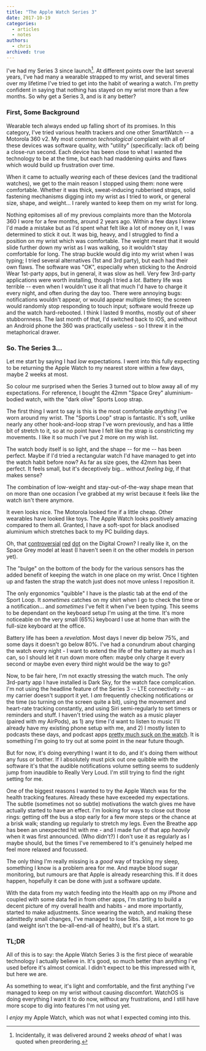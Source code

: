 ```yaml
---
title: "The Apple Watch Series 3"
date: 2017-10-19
categories:
  - articles
  - notes
authors:
  - chris
archived: true
---
```


I've had my Series 3 since launch[^1]. At different points over the last several years, I've had many a wearable strapped to my wrist, and several times over my lifetime I've tried to get into the habit of wearing a watch. I'm pretty confident in saying that nothing has stayed on my wrist more than a few months. So why get a Series 3, and is it any better?

### First, Some Background

Wearable tech always ended up falling short of its promises. In this category, I've tried various health trackers and one other SmartWatch -- a Motorola 360 v2. My most common _technological_ complaint with all of these devices was software quality, with "utility" (specifically: lack of) being a close-run second. Each device has been close to what I wanted the technology to be at the time, but each had maddening quirks and flaws which would build up frustration over time.

When it came to actually _wearing_ each of these devices (and the traditional watches), we get to the main reason I stopped using them: none were comfortable. Whether it was thick, sweat-inducing rubberised straps, solid fastening mechanisms digging into my wrist as I tried to work, or general size, shape, and weight… I rarely wanted to keep them on my wrist for long.

Nothing epitomises all of my previous complaints more than the Motorola 360 I wore for a few months, around 2 years ago. Within a few days I knew I'd made a mistake but as I'd spent what felt like a lot of money on it, I was determined to stick it out. It was big, heavy, and I struggled to find a position on my wrist which was comfortable. The weight meant that it would slide further down my wrist as I was walking, so it wouldn't stay comfortable for long. The strap buckle would dig into my wrist when I was typing; I tried several alternatives (1st and 3rd party), but each had their own flaws. The software was "OK", especially when sticking to the Android Wear 1st-party apps, but in general, it was slow as hell. Very few 3rd-party applications were worth installing, though I tried a _lot_. Battery life was terrible -- even when I wouldn't use it all that much I'd have to charge it every night, and often during the day too. There were annoying bugs: notifications wouldn't appear, or would appear multiple times; the screen would randomly stop responding to touch input; software would freeze up and the watch hard-rebooted. I think I lasted 9 months, mostly out of sheer stubbornness. The last month of that, I'd switched back to iOS, and without an Android phone the 360 was practically useless - so I threw it in the metaphorical drawer.

### So. The Series 3…

Let me start by saying I had _low_ expectations. I went into this fully expecting to be returning the Apple Watch to my nearest store within a few days, maybe 2 weeks at most.

So colour me surprised when the Series 3 turned out to blow away all of my expectations. For reference, I bought the 42mm "Space Grey" aluminium-bodied watch, with the "dark olive" Sports Loop strap.

The first thing I want to say is this is the most comfortable _anything_ I've worn around my wrist. The "Sports Loop" strap is fantastic. It's soft, unlike nearly any other hook-and-loop strap I've worn previously, and has a little bit of stretch to it, so at no point have I felt like the strap is constricting my movements. I like it so much I've put 2 more on my wish list.

The watch body itself is so light, and the shape -- for me -- has been perfect. Maybe if I'd tried a rectangular watch I'd have managed to get into the watch habit before now? As far as size goes, the 42mm has been perfect. It feels small, but it's deceptively big… without _feeling big_, if that makes sense?

The combination of low-weight and stay-out-of-the-way shape mean that on more than one occasion I've grabbed at my wrist because it feels like the watch isn't there anymore.

It even looks nice. The Motorola looked fine if a little cheap. Other wearables have looked like toys. The Apple Watch looks positively amazing compared to them all. Granted, I have a soft-spot for black anodised aluminium which stretches back to my PC building days.

Oh, that [controversial](https://daringfireball.net/2017/09/apple_watch_series_3) [red](https://www.macrumors.com/2017/09/18/apple-watch-red-digital-crown-diy/) [dot](https://www.imore.com/how-hide-or-add-red-digital-crown-dot-your-apple-watch) on the Digital Crown? I really like it, on the Space Grey model at least (I haven't seen it on the other models in person yet).

The "bulge" on the bottom of the body for the various sensors has the added benefit of keeping the watch in one place on my wrist. Once I tighten up and fasten the strap the watch just does not move unless I reposition it.

The only ergonomics "quibble" I have is the plastic tab at the end of the Sport Loop. It _sometimes_ catches on my shirt when I go to check the time or a notification… and _sometimes_ I've felt it when I've been typing. This seems to be dependant on the keyboard setup I'm using at the time. It's more noticeable on the very small (65%) keyboard I use at home than with the full-size keyboard at the office.

Battery life has been a _revelation_. Most days I never dip below 75%, and some days it doesn't go below 80%. I've had a conundrum about charging the watch every night - I want to extend the life of the battery as much as I can, so I should let it run down more often: maybe only charge it every second or maybe even every third night would be the way to go?

Now, to be fair here, I'm not exactly stressing the watch much. The only 3rd-party app I have installed is Dark Sky, for the watch face complication. I'm not using the headline feature of the Series 3 -- LTE connectivity -- as my carrier doesn't support it yet. I _am_ frequently checking notifications or the time (so turning on the screen quite a bit), using the movement and heart-rate tracking constantly, and using Siri semi-regularly to set timers or reminders and stuff. I haven't tried using the watch as a music player (paired with my AirPods), as 1) any time I'd want to listen to music I'll already have my existing phone setup with me, and 2) I mostly listen to podcasts these days, and podcast apps [pretty much suck on the watch](https://marco.org/2017/09/24/what-watch-podcast-apps-need). It is something I'm going to try out at some point in the near future though.

But for now, it's doing everything I want it to do, and it's doing them without any fuss or bother. If I absolutely must pick out one quibble with the software it's that the audible notifications volume setting seems to suddenly jump from inaudible to Really Very Loud. I'm still trying to find the right setting for me.

One of the biggest reasons I wanted to try the Apple Watch was for the health tracking features. Already these have exceeded my expectations. The subtle (sometimes not so subtle) motivations the watch gives me have actually started to have an effect. I'm looking for ways to close out those rings: getting off the bus a stop early for a few more steps or the chance at a brisk walk; standing up regularly to stretch my legs. Even the Breathe app has been an unexpected hit with me - and I made fun of that app _heavily_ when it was first announced. (Who didn't?) I don't use it as regularly as I maybe should, but the times I've remembered to it's genuinely helped me feel more relaxed and focussed.

The only thing I'm really missing is a _good_ way of tracking my sleep, something I know is a problem area for me. And maybe blood sugar monitoring, but rumours are that Apple is already researching this. If it does happen, hopefully it can be done with just a software update.

With the data from my watch feeding into the Health app on my iPhone and coupled with some data fed in from other apps, I'm starting to build a decent picture of my overall health and habits - and more importantly, started to make adjustments. Since wearing the watch, and making these admittedly small changes, I've managed to lose 5lbs. Still, a lot more to go (and weight isn't the be-all-end-all of health), but it's a start.

### TL;DR

All of this is to say: the Apple Watch Series 3 is the first piece of wearable technology I actually believe in. It's good, so much better than anything I've used before it's almost comical. I didn't expect to be this impressed with it, but here we are.

As something to wear, it's light and comfortable, and the first anything I've managed to keep on my wrist without causing discomfort. WatchOS is doing everything I want it to do now, without any frustrations, and I still have more scope to dig into features I'm not using yet.

I _enjoy_ my Apple Watch, which was not what I expected coming into this.

[^1]: Incidentally, it was delivered around 2 weeks _ahead_ of what I was quoted when preordering.
